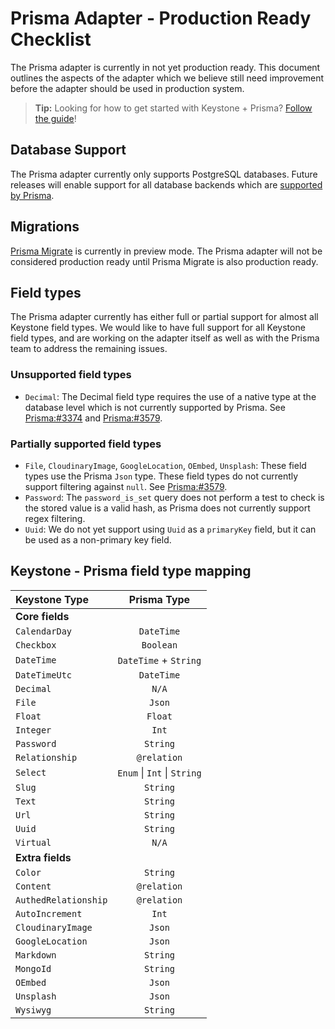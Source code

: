 <!--[meta]
section: discussions
title: Prisma Adapter - Production Ready Checklist
[meta]-->

# Prisma Adapter - Production Ready Checklist

The Prisma adapter is currently in not yet production ready.
This document outlines the aspects of the adapter which we believe still need improvement before the adapter should be used in production system.

> **Tip:** Looking for how to get started with Keystone + Prisma? [Follow the guide](/docs/guides/prisma.md)!

## Database Support

The Prisma adapter currently only supports PostgreSQL databases. Future releases will enable support for all database backends which are [supported by Prisma](https://www.prisma.io/docs/more/supported-databases).

## Migrations

[Prisma Migrate](https://www.prisma.io/docs/concepts/components/prisma-migrate) is currently in preview mode.
The Prisma adapter will not be considered production ready until Prisma Migrate is also production ready.

## Field types

The Prisma adapter currently has either full or partial support for almost all Keystone field types.
We would like to have full support for all Keystone field types, and are working on the adapter itself as well as with the Prisma team to address the remaining issues.

### Unsupported field types

- `Decimal`: The Decimal field type requires the use of a native type at the database level which is not currently supported by Prisma. See [Prisma:#3374](https://github.com/prisma/prisma/issues/3374) and [Prisma:#3579](https://github.com/prisma/prisma/issues/3579).

### Partially supported field types

- `File`, `CloudinaryImage`, `GoogleLocation`, `OEmbed`, `Unsplash`: These field types use the Prisma `Json` type. These field types do not currently support filtering against `null`. See [Prisma:#3579](https://github.com/prisma/prisma/issues/3579).
- `Password`: The `password_is_set` query does not perform a test to check is the stored value is a valid hash, as Prisma does not currently support regex filtering.
- `Uuid`: We do not yet support using `Uuid` as a `primaryKey` field, but it can be used as a non-primary key field.

## Keystone - Prisma field type mapping

| Keystone Type        |         Prisma Type         |
| :------------------- | :-------------------------: |
| **Core fields**      |                             |
| `CalendarDay`        |          `DateTime`         |
| `Checkbox`           |          `Boolean`          |
| `DateTime`           |    `DateTime` + `String`    |
| `DateTimeUtc`        |          `DateTime`         |
| `Decimal`            |            `N/A`            |
| `File`               |            `Json`           |
| `Float`              |           `Float`           |
| `Integer`            |            `Int`            |
| `Password`           |           `String`          |
| `Relationship`       |         `@relation`         |
| `Select`             | `Enum` \| `Int` \| `String` |
| `Slug`               |           `String`          |
| `Text`               |           `String`          |
| `Url`                |           `String`          |
| `Uuid`               |           `String`          |
| `Virtual`            |            `N/A`            |
| **Extra fields**     |                             |
| `Color`              |           `String`          |
| `Content`            |         `@relation`         |
| `AuthedRelationship` |         `@relation`         |
| `AutoIncrement`      |            `Int`            |
| `CloudinaryImage`    |            `Json`           |
| `GoogleLocation`     |            `Json`           |
| `Markdown`           |           `String`          |
| `MongoId`            |           `String`          |
| `OEmbed`             |            `Json`           |
| `Unsplash`           |            `Json`           |
| `Wysiwyg`            |           `String`          |
